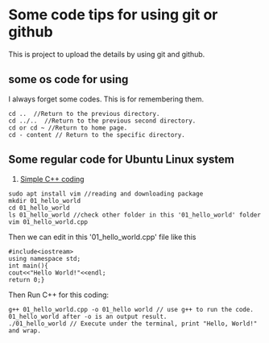 # Some code tips for using git or github
This is project to upload the details by using git and github.
## some os code for using 
I always forget some codes. This is for remembering them.
```
cd ..  //Return to the previous directory.
cd ../..  //Return to the previous second directory.
cd or cd ~ //Return to home page.
cd - content // Return to the specific directory.
```
## Some regular code for Ubuntu Linux system
1. [Simple C++ coding](https://blog.csdn.net/w464960660/article/details/129357160)

```
sudo apt install vim //reading and downloading package
mkdir 01_hello_world
cd 01_hello_world
ls 01_hello_world //check other folder in this '01_hello_world' folder
vim 01_hello_world.cpp
```
Then we can edit in this '01_hello_world.cpp' file like this
```
#include<iostream>
using namespace std;
int main(){
cout<<"Hello World!"<<endl;
return 0;}
```
Then Run C++ for this coding:

```
g++ 01_hello_world.cpp -o 01_hello world // use g++ to run the code. 01_hello_world after -o is an output result.
./01_hello_world // Execute under the terminal, print "Hello, World!" and wrap.
```

